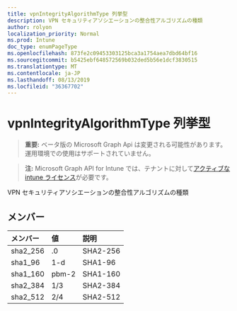 ```yaml
---
title: vpnIntegrityAlgorithmType 列挙型
description: VPN セキュリティアソシエーションの整合性アルゴリズムの種類
author: rolyon
localization_priority: Normal
ms.prod: Intune
doc_type: enumPageType
ms.openlocfilehash: 873fe2c09453303125bca3a1754aea7dbd64bf16
ms.sourcegitcommit: b5425ebf648572569b032ded5b56e1dcf3830515
ms.translationtype: MT
ms.contentlocale: ja-JP
ms.lasthandoff: 08/13/2019
ms.locfileid: "36367702"
---
```

# <a name="vpnintegrityalgorithmtype-enum-type"></a>vpnIntegrityAlgorithmType 列挙型

> **重要:** ベータ版の Microsoft Graph Api は変更される可能性があります。運用環境での使用はサポートされていません。

> **注:** Microsoft Graph API for Intune では、テナントに対して[アクティブな intune ライセンス](https://go.microsoft.com/fwlink/?linkid=839381)が必要です。

VPN セキュリティアソシエーションの整合性アルゴリズムの種類

## <a name="members"></a>メンバー
|メンバー|値|説明|
|:---|:---|:---|
|sha2_256|.0|SHA2-256|
|sha1_96|1-d|SHA1-96|
|sha1_160|pbm-2|SHA1-160|
|sha2_384|1/3|SHA2-384|
|sha2_512|2/4|SHA2-512|



